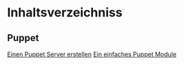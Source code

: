 # Inhaltsverzeichniss

## Puppet
[Einen Puppet Server erstellen](/iac/puppet/create_puppet_server)
[Ein einfaches Puppet Module](/iac/puppet/simple_module)
